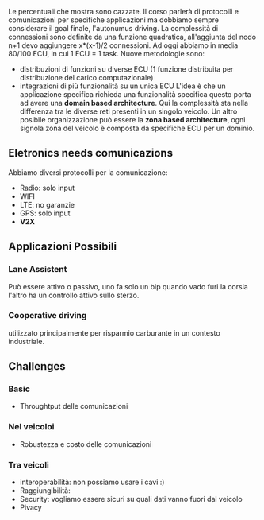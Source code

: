 Le percentuali che mostra sono cazzate. Il corso parlerà di protocolli e comunicazioni per specifiche applicazioni ma dobbiamo sempre considerare il goal finale, l'autonumus driving. La complessità di connessioni sono definite da una funzione quadratica, all'aggiunta del nodo n+1 devo aggiungere x*(x-1)/2 connessioni. Ad oggi abbiamo in media 80/100 ECU, in cui 1 ECU = 1 task. Nuove metodologie sono:
- distribuzioni di funzioni su diverse ECU (1 funzione distribuita per distribuzione del carico computazionale)
- integrazioni di più funzionalità su un unica ECU
L'idea è che un applicazione specifica richieda una funzionalità specifica questo porta ad avere una **domain based architecture**. Qui la complessità sta nella differenza tra le diverse reti presenti in un singolo veicolo. Un altro posibile organizzazione può essere la **zona based architecture**, ogni signola zona del veicolo è composta da specifiche ECU per un dominio. 

## Eletronics needs comunicazions
Abbiamo diversi protocolli per la comunicazione:
- Radio: solo input
- WIFI
- LTE: no garanzie
- GPS: solo input
- **V2X**
## Applicazioni Possibili
### Lane Assistent
Può essere attivo o passivo, uno fa solo un bip quando vado furi la corsia l'altro ha un controllo attivo sullo sterzo.
### Cooperative driving
utilizzato principalmente per risparmio carburante in un contesto industriale.

## Challenges
### Basic
- Throughtput delle comunicazioni
### Nel veicoloi
- Robustezza e costo delle comunicazioni
### Tra veicoli
- interoperabilità: non possiamo usare i cavi :)
- Raggiungibilità:
- Security: vogliamo essere sicuri su quali dati vanno fuori dal veicolo
- Pivacy
